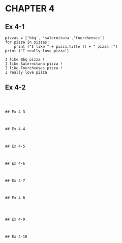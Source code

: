 # CHAPTER 4

## Ex 4-1


~~~
pizzas = ['bbq', 'salernitana','fourcheeses']
for pizza in pizzas:
    print ("I like " + pizza.title () + " pizza !")
print ('I really love pizza')

~~~
~~~
I like Bbq pizza !
I like Salernitana pizza !
I like Fourcheeses pizza !
I really love pizza
~~~

## Ex 4-2

~~~

~~~

~~~


## Ex 4-3

~~~

~~~

~~~

~~~

## Ex 4-4

~~~

~~~

~~~

~~~

## Ex 4-5

~~~

~~~

~~~

~~~

## Ex 4-6

~~~

~~~

~~~

~~~

## Ex 4-7

~~~

~~~

~~~

~~~

## Ex 4-8

~~~

~~~

~~~

~~~


## Ex 4-9

~~~

~~~

~~~

~~~

## Ex 4-10

~~~


~~~

~~~
~~~